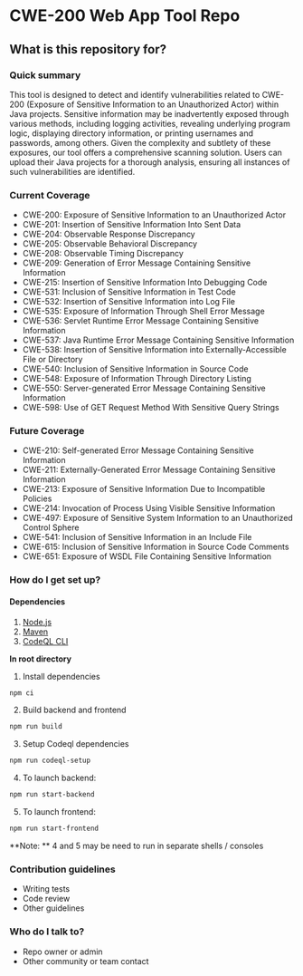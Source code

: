 # CWE-200 Web App Tool Repo #

## What is this repository for? ##

### Quick summary ###

This tool is designed to detect and identify vulnerabilities related to CWE-200 (Exposure of Sensitive Information to an Unauthorized Actor) within Java projects. 
Sensitive information may be inadvertently exposed through various methods, including logging activities, revealing underlying program logic, displaying directory information, 
or printing usernames and passwords, among others. Given the complexity and subtlety of these exposures, our tool offers a comprehensive scanning solution. 
Users can upload their Java projects for a thorough analysis, ensuring all instances of such vulnerabilities are identified.

### Current Coverage ###

- CWE-200: Exposure of Sensitive Information to an Unauthorized Actor
- CWE-201: Insertion of Sensitive Information Into Sent Data
- CWE-204: Observable Response Discrepancy
- CWE-205: Observable Behavioral Discrepancy
- CWE-208: Observable Timing Discrepancy
- CWE-209: Generation of Error Message Containing Sensitive Information
- CWE-215: Insertion of Sensitive Information Into Debugging Code
- CWE-531: Inclusion of Sensitive Information in Test Code
- CWE-532: Insertion of Sensitive Information into Log File
- CWE-535: Exposure of Information Through Shell Error Message
- CWE-536: Servlet Runtime Error Message Containing Sensitive Information
- CWE-537: Java Runtime Error Message Containing Sensitive Information
- CWE-538: Insertion of Sensitive Information into Externally-Accessible File or Directory
- CWE-540: Inclusion of Sensitive Information in Source Code
- CWE-548: Exposure of Information Through Directory Listing
- CWE-550: Server-generated Error Message Containing Sensitive Information
- CWE-598: Use of GET Request Method With Sensitive Query Strings


### Future Coverage ###
- CWE-210: Self-generated Error Message Containing Sensitive Information
- CWE-211: Externally-Generated Error Message Containing Sensitive Information
- CWE-213: Exposure of Sensitive Information Due to Incompatible Policies
- CWE-214: Invocation of Process Using Visible Sensitive Information
- CWE-497: Exposure of Sensitive System Information to an Unauthorized Control Sphere
- CWE-541: Inclusion of Sensitive Information in an Include File
- CWE-615: Inclusion of Sensitive Information in Source Code Comments
- CWE-651: Exposure of WSDL File Containing Sensitive Information




### How do I get set up? ###

#### Dependencies
1. [Node.js](https://nodejs.org/en?ref=altcademy.com)
2. [Maven](https://maven.apache.org/install.html)
3. [CodeQL CLI](https://github.com/github/codeql-cli-binaries/releases)

**In root directory**

1. Install dependencies
```bash 
npm ci
```

2. Build backend and frontend
```bash
npm run build
```

3. Setup Codeql dependencies 
```bash
npm run codeql-setup
```

4. To launch backend:
```bash
npm run start-backend
```

5. To launch frontend:
```bash
npm run start-frontend
```

**Note: ** 4 and 5 may be need to run in separate shells / consoles

### Contribution guidelines ###

* Writing tests
* Code review
* Other guidelines

### Who do I talk to? ###

* Repo owner or admin
* Other community or team contact